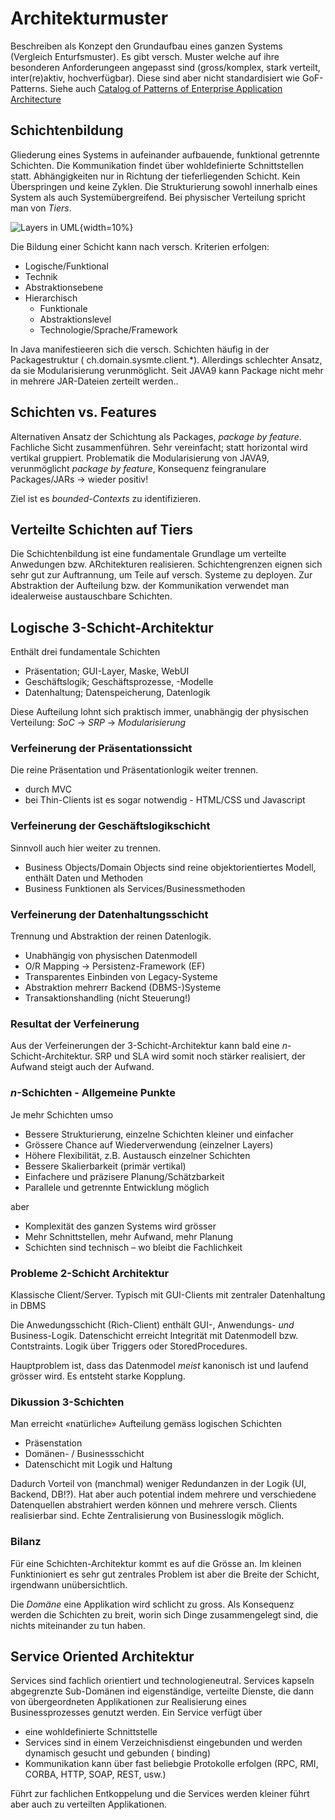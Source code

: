 # Architekturmuster

Beschreiben als Konzept den Grundaufbau eines ganzen Systems (Vergleich Enturfsmuster). Es gibt
versch. Muster welche auf ihre besonderen Anforderungeen angepasst sind (gross/komplex, stark
verteilt, inter(re)aktiv, hochverfügbar). Diese sind aber nicht standardisiert wie GoF-Patterns.
Siehe
auch [Catalog of Patterns of Enterprise Application Architecture](https://martinfowler.com/eaaCatalog/)

## Schichtenbildung

Gliederung eines Systems in aufeinander aufbauende, funktional getrennte Schichten. Die
Kommunikation findet über wohldefinierte Schnittstellen statt. Abhängigkeiten nur in Richtung der
tieferliegenden Schicht. Kein Überspringen und keine Zyklen. Die Strukturierung sowohl innerhalb
eines System als auch Systemübergreifend. Bei physischer Verteilung spricht man von *Tiers*.

![Layers in UML](layer-uml.png){width=10%}

Die Bildung einer Schicht kann nach versch. Kriterien erfolgen:

* Logische/Funktional
* Technik
* Abstraktionsebene
* Hierarchisch
    * Funktionale
    * Abstraktionslevel
    * Technologie/Sprache/Framework

In Java manifestieeren sich die versch. Schichten häufig in der Packagestruktur (
ch.domain.sysmte.client.\*). Allerdings schlechter Ansatz, da sie Modularisierung verunmöglicht.
Seit JAVA9 kann Package nicht mehr in mehrere JAR-Dateien zerteilt werden..

## Schichten vs. Features

Alternativen Ansatz der Schichtung als Packages, *package by feature*. Fachliche Sicht
zusammenführen. Sehr vereinfacht; statt horizontal wird vertikal gruppiert. Problematik die
Modularisierung von JAVA9, verunmöglicht *package by feature*, Konsequenz feingranulare
Packages/JARs $\longrightarrow$ wieder positiv!

Ziel ist es *bounded-Contexts* zu identifizieren.

## Verteilte Schichten auf Tiers

Die Schichtenbildung ist eine fundamentale Grundlage um verteilte Anwedungen bzw. ARchitekturen
realisieren. Schichtengrenzen eignen sich sehr gut zur Auftrannung, um Teile auf versch. Systeme zu
deployen. Zur Abstraktion der Aufteilung bzw. der Kommunikation verwendet man idealerweise
austauschbare Schichten.

## Logische 3-Schicht-Architektur

Enthält drei fundamentale Schichten

* Präsentation; GUI-Layer, Maske, WebUI
* Geschäftslogik; Geschäftsprozesse, -Modelle
* Datenhaltung; Datenspeicherung, Datenlogik

Diese Aufteilung lohnt sich praktisch immer, unabhängig der physischen Verteilung: *SoC*
$\rightarrow$ *SRP* $\rightarrow$ *Modularisierung*

### Verfeinerung der Präsentationssicht

Die reine Präsentation und Präsentationlogik weiter trennen.

* durch MVC
* bei Thin-Clients ist es sogar notwendig - HTML/CSS und Javascript

### Verfeinerung der Geschäftslogikschicht

Sinnvoll auch hier weiter zu trennen.

* Business Objects/Domain Objects sind reine objektorientiertes Modell, enthält Daten und Methoden
* Business Funktionen als Services/Businessmethoden

### Verfeinerung der Datenhaltungsschicht

Trennung und Abstraktion der reinen Datenlogik.

* Unabhängig von physischen Datenmodell
* O/R Mapping -> Persistenz-Framework (EF)
* Transparentes Einbinden von Legacy-Systeme
* Abstraktion mehrerr Backend (DBMS-)Systeme
* Transaktionshandling (nicht Steuerung!)

### Resultat der Verfeinerung

Aus der Verfeinerungen der 3-Schicht-Architektur kann bald eine $n$-Schicht-Architektur. SRP und SLA
wird somit noch stärker realisiert, der Aufwand steigt auch der Aufwand.

### $n$-Schichten - Allgemeine Punkte

Je mehr Schichten umso

* Bessere Strukturierung, einzelne Schichten kleiner und einfacher
* Grössere Chance auf Wiederverwendung (einzelner Layers)
* Höhere Flexibilität, z.B. Austausch einzelner Schichten
* Bessere Skalierbarkeit (primär vertikal)
* Einfachere und präzisere Planung/Schätzbarkeit
* Parallele und getrennte Entwicklung möglich

aber

* Komplexität des ganzen Systems wird grösser
* Mehr Schnittstellen, mehr Aufwand, mehr Planung
* Schichten sind technisch – wo bleibt die Fachlichkeit

### Probleme 2-Schicht Architektur

Klassische Client/Server. Typisch mit GUI-Clients mit zentraler Datenhaltung in DBMS

Die Anwedungsschicht (Rich-Client) enthält GUI-, Anwendungs- *und* Business-Logik. Datenschicht
erreicht Integrität mit Datenmodell bzw. Contstraints. Logik über Triggers oder StoredProcedures.

Hauptproblem ist, dass das Datenmodel *meist* kanonisch ist und laufend grösser wird. Es entsteht
starke Kopplung.

### Dikussion 3-Schichten

Man erreicht «natürliche» Aufteilung gemäss logischen Schichten

* Präsenstation
* Domänen- / Businessschicht
* Datenschicht mit Logik und Haltung

Dadurch Vorteil von (manchmal) weniger Redundanzen in der Logik (UI, Backend, DB!?). Hat aber auch
potential indem mehrere und verschiedene Datenquellen abstrahiert werden können und mehrere versch.
Clients realisierbar sind. Echte Zentralisierung von Businesslogik möglich.

### Bilanz

Für eine Schichten-Architektur kommt es auf die Grösse an. Im kleinen Funktinioniert es sehr gut
zentrales Problem ist aber die Breite der Schicht, irgendwann unübersichtlich.

Die *Domäne* eine Applikation wird schlicht zu gross. Als Konsequenz werden die Schichten zu breit,
worin sich Dinge zusammengelegt sind, die nichts miteinander zu tun haben.

## Service Oriented Architektur

Services sind fachlich orientiert und technologieneutral. Services kapseln abgegrenzte Sub-Domänen
ind eigenständige, verteilte Dienste, die dann von übergeordneten Applikationen zur Realisierung
eines Businessprozesses genutzt werden. Ein Service verfügt über

* eine wohldefinierte Schnittstelle
* Services sind in einem Verzeichnisdienst eingebunden und werden dynamisch gesucht und gebunden (
  binding)
* Kommunikation kann über fast beliebgie Protokolle erfolgen (RPC, RMI, CORBA, HTTP, SOAP, REST,
  usw.)

Führt zur fachlichen Entkoppelung und die Services werden kleiner führt aber auch zu verteilten
Applikationen.

